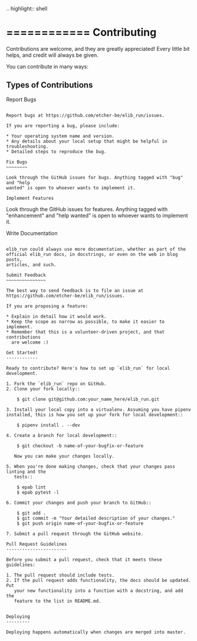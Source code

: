 .. highlight:: shell

============
Contributing
============

Contributions are welcome, and they are greatly appreciated! Every little bit
helps, and credit will always be given.

You can contribute in many ways:

Types of Contributions
----------------------

Report Bugs
~~~~~~~~~~~

Report bugs at https://github.com/etcher-be/elib_run/issues.

If you are reporting a bug, please include:

* Your operating system name and version.
* Any details about your local setup that might be helpful in troubleshooting.
* Detailed steps to reproduce the bug.

Fix Bugs
~~~~~~~~

Look through the GitHub issues for bugs. Anything tagged with "bug" and "help
wanted" is open to whoever wants to implement it.

Implement Features
~~~~~~~~~~~~~~~~~~

Look through the GitHub issues for features. Anything tagged with "enhancement"
and "help wanted" is open to whoever wants to implement it.

Write Documentation
~~~~~~~~~~~~~~~~~~~

elib_run could always use more documentation, whether as part of the
official elib_run docs, in docstrings, or even on the web in blog posts,
articles, and such.

Submit Feedback
~~~~~~~~~~~~~~~

The best way to send feedback is to file an issue at https://github.com/etcher-be/elib_run/issues.

If you are proposing a feature:

* Explain in detail how it would work.
* Keep the scope as narrow as possible, to make it easier to implement.
* Remember that this is a volunteer-driven project, and that contributions
  are welcome :)

Get Started!
------------

Ready to contribute? Here's how to set up `elib_run` for local development.

1. Fork the `elib_run` repo on GitHub.
2. Clone your fork locally::

    $ git clone git@github.com:your_name_here/elib_run.git

3. Install your local copy into a virtualenv. Assuming you have pipenv installed, this is how you set up your fork for local development::

    $ pipenv install . --dev

4. Create a branch for local development::

    $ git checkout -b name-of-your-bugfix-or-feature

   Now you can make your changes locally.

5. When you're done making changes, check that your changes pass linting and the
   tests::

    $ epab lint
    $ epab pytest -l

6. Commit your changes and push your branch to GitHub::

    $ git add .
    $ git commit -m "Your detailed description of your changes."
    $ git push origin name-of-your-bugfix-or-feature

7. Submit a pull request through the GitHub website.

Pull Request Guidelines
-----------------------

Before you submit a pull request, check that it meets these guidelines:

1. The pull request should include tests.
2. If the pull request adds functionality, the docs should be updated. Put
   your new functionality into a function with a docstring, and add the
   feature to the list in README.md.

	
Deploying
---------

Deploying happens automatically when changes are merged into master.
